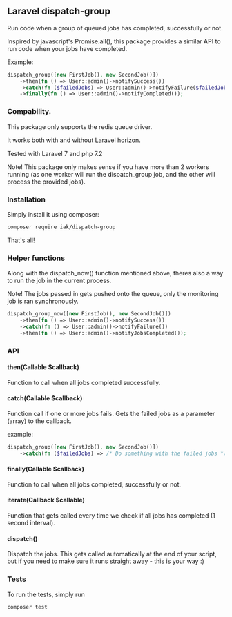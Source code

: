 ## Laravel dispatch-group

Run code when a group of queued jobs has completed, successfully or not.

Inspired by javascript's Promise.all(), this package provides a similar API to run code when your jobs have completed.

Example:

```php
dispatch_group([new FirstJob(), new SecondJob()])
    ->then(fn () => User::admin()->notifySuccess())
    ->catch(fn ($failedJobs) => User::admin()->notifyFailure($failedJobs))
    ->finally(fn () => User::admin()->notifyCompleted());
```

### Compability.

This package only supports the redis queue driver.

It works both with and without Laravel horizon.

Tested with Laravel 7 and php 7.2

Note! This package only makes sense if you have more than 2 workers running (as one worker will run the dispatch_group job, and the other will process the provided jobs).

### Installation

Simply install it using composer:

```bash
composer require iak/dispatch-group
```

That's all!

### Helper functions

Along with the dispatch_now() function mentioned above, theres also a way to run the job in the current process.

Note! The jobs passed in gets pushed onto the queue, only the monitoring job is ran synchronously.

```php
dispatch_group_now([new FirstJob(), new SecondJob()])
    ->then(fn () => User::admin()->notifySuccess())
    ->catch(fn () => User::admin()->notifyFailure())
    ->then(fn () => User::admin()->notifyJobsCompleted());
```

### API

#### then(Callable $callback)

Function to call when all jobs completed successfully.

#### catch(Callable $callback)

Function call if one or more jobs fails. Gets the failed jobs as a parameter (array) to the callback.

example:

```php
dispatch_group([new FirstJob(), new SecondJob()])
    ->catch(fn ($failedJobs) => /* Do something with the failed jobs */);
```

#### finally(Callable $callback)

Function to call when all jobs completed, successfully or not.

#### iterate(Callback $callable)

Function that gets called every time we check if all jobs has completed (1 second interval).

#### dispatch()

Dispatch the jobs. This gets called automatically at the end of your script, but if you need to make sure it runs straight away - this is your way :)

### Tests

To run the tests, simply run

```bash
composer test
```
